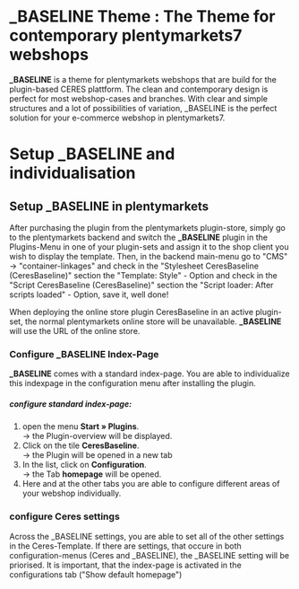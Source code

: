 # _BASELINE Theme : The Theme for contemporary plentymarkets7 webshops

**_BASELINE** is a theme for plentymarkets webshops that are build for the plugin-based CERES plattform. The clean and contemporary design is perfect for most webshop-cases and branches. With clear and simple structures and a lot of possibilities of variation, _BASELINE is the perfect solution for your e-commerce webshop in plentymarkets7.

# Setup _BASELINE and individualisation

## Setup _BASELINE in plentymarkets
After purchasing the plugin from the plentymarkets plugin-store, simply go to the plentymarkets backend and switch the **_BASELINE** plugin in the Plugins-Menu in one of your plugin-sets and assign it to the shop client you wish to display the template. Then, in the backend main-menu go to "CMS" → "container-linkages" and check in the "Stylesheet CeresBaseline (CeresBaseline)" section the "Template: Style" - Option and check in the "Script CeresBaseline (CeresBaseline)" section the "Script loader: After scripts loaded" - Option, save it, well done!

<div class="alert alert-danger" role="alert">
    When deploying the online store plugin CeresBaseline in an active plugin-set, the normal plentymarkets online store will be unavailable.
    <b>_BASELINE</b> will use the URL of the online store.
</div>

### Configure _BASELINE Index-Page

**_BASELINE** comes with a standard index-page. You are able to individualize this indexpage in the configuration menu after installing the plugin.

##### configure standard index-page:

1. open the menu **Start » Plugins**.<br /> → the Plugin-overview will be displayed.
2. Click on the tile **CeresBaseline**.<br /> → the Plugin will be opened in a new tab
3. In the list, click on **Configuration**.<br /> → the Tab **homepage** will be opened.
4. Here and at the other tabs you are able to configure different areas of your webshop individually.

### configure Ceres settings

Across the _BASELINE settings, you are able to set all of the other settings in the Ceres-Template. If there are settings, that occure in both configuration-menus (Ceres and _BASELINE), the _BASELINE setting will be priorised. 
It is important, that the index-page is activated in the configurations tab ("Show default homepage")